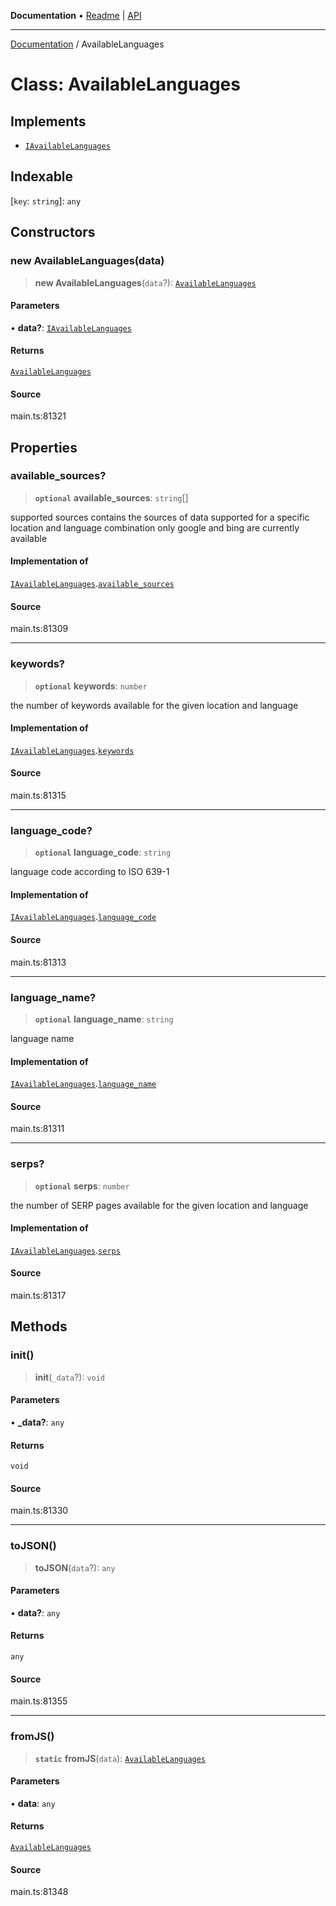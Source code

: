 **Documentation** • [Readme](../README.md) \| [API](../globals.md)

***

[Documentation](../README.md) / AvailableLanguages

# Class: AvailableLanguages

## Implements

- [`IAvailableLanguages`](../interfaces/IAvailableLanguages.md)

## Indexable

 \[`key`: `string`\]: `any`

## Constructors

### new AvailableLanguages(data)

> **new AvailableLanguages**(`data`?): [`AvailableLanguages`](AvailableLanguages.md)

#### Parameters

• **data?**: [`IAvailableLanguages`](../interfaces/IAvailableLanguages.md)

#### Returns

[`AvailableLanguages`](AvailableLanguages.md)

#### Source

main.ts:81321

## Properties

### available\_sources?

> **`optional`** **available\_sources**: `string`[]

supported sources
contains the sources of data supported for a specific location and language combination
only google and bing are currently available

#### Implementation of

[`IAvailableLanguages`](../interfaces/IAvailableLanguages.md).[`available_sources`](../interfaces/IAvailableLanguages.md#available_sources)

#### Source

main.ts:81309

***

### keywords?

> **`optional`** **keywords**: `number`

the number of keywords available for the given location and language

#### Implementation of

[`IAvailableLanguages`](../interfaces/IAvailableLanguages.md).[`keywords`](../interfaces/IAvailableLanguages.md#keywords)

#### Source

main.ts:81315

***

### language\_code?

> **`optional`** **language\_code**: `string`

language code according to ISO 639-1

#### Implementation of

[`IAvailableLanguages`](../interfaces/IAvailableLanguages.md).[`language_code`](../interfaces/IAvailableLanguages.md#language_code)

#### Source

main.ts:81313

***

### language\_name?

> **`optional`** **language\_name**: `string`

language name

#### Implementation of

[`IAvailableLanguages`](../interfaces/IAvailableLanguages.md).[`language_name`](../interfaces/IAvailableLanguages.md#language_name)

#### Source

main.ts:81311

***

### serps?

> **`optional`** **serps**: `number`

the number of SERP pages available for the given location and language

#### Implementation of

[`IAvailableLanguages`](../interfaces/IAvailableLanguages.md).[`serps`](../interfaces/IAvailableLanguages.md#serps)

#### Source

main.ts:81317

## Methods

### init()

> **init**(`_data`?): `void`

#### Parameters

• **\_data?**: `any`

#### Returns

`void`

#### Source

main.ts:81330

***

### toJSON()

> **toJSON**(`data`?): `any`

#### Parameters

• **data?**: `any`

#### Returns

`any`

#### Source

main.ts:81355

***

### fromJS()

> **`static`** **fromJS**(`data`): [`AvailableLanguages`](AvailableLanguages.md)

#### Parameters

• **data**: `any`

#### Returns

[`AvailableLanguages`](AvailableLanguages.md)

#### Source

main.ts:81348
